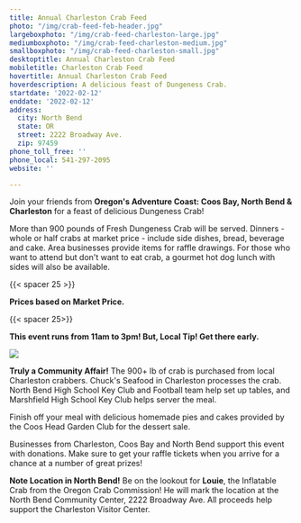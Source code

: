 ```yaml
---
title: Annual Charleston Crab Feed
photo: "/img/crab-feed-feb-header.jpg"
largeboxphoto: "/img/crab-feed-charleston-large.jpg"
mediumboxphoto: "/img/crab-feed-charleston-medium.jpg"
smallboxphoto: "/img/crab-feed-charleston-small.jpg"
desktoptitle: Annual Charleston Crab Feed
mobiletitle: Charleston Crab Feed
hovertitle: Annual Charleston Crab Feed
hoverdescription: A delicious feast of Dungeness Crab.
startdate: '2022-02-12'
enddate: '2022-02-12'
address:
  city: North Bend
  state: OR
  street: 2222 Broadway Ave.
  zip: 97459
phone_toll_free: ''
phone_local: 541-297-2095
website: ''

---
```

Join your friends from **Oregon's Adventure Coast: Coos Bay, North Bend & Charleston** for a feast of delicious Dungeness Crab!

More than 900 pounds of Fresh Dungeness Crab will be served. Dinners - whole or half crabs at market price - include side dishes, bread, beverage and cake. Area businesses provide items for raffle drawings. For those who want to attend but don't want to eat crab, a gourmet hot dog lunch with sides will also be available.

{{< spacer 25 >}}

**Prices based on Market Price.**

{{< spacer 25>}}

**This event runs from 11am to 3pm!  But, Local Tip! Get there early.**

![](/img/crabs-charters.jpg)

**Truly a Community Affair!** The 900+ lb of crab is purchased from local Charleston crabbers. Chuck's Seafood in Charleston processes the crab.  North Bend High School Key Club and Football team help set up tables, and Marshfield High School Key Club helps server the meal.

Finish off your meal with delicious homemade pies and cakes provided by the Coos Head Garden Club for the dessert sale.

Businesses from Charleston, Coos Bay and North Bend support this event with donations. Make sure to get your raffle tickets when you arrive for a chance at a number of great prizes!

**Note Location in North Bend!** Be on the lookout for **Louie**, the Inflatable Crab from the Oregon Crab Commission! He will mark the location at the North Bend Community Center, 2222 Broadway Ave. All proceeds help support the Charleston Visitor Center.